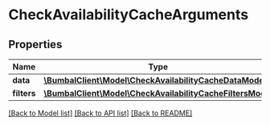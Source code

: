 # CheckAvailabilityCacheArguments

## Properties
Name | Type | Description | Notes
------------ | ------------- | ------------- | -------------
**data** | [**\BumbalClient\Model\CheckAvailabilityCacheDataModel**](CheckAvailabilityCacheDataModel.md) |  | [optional] 
**filters** | [**\BumbalClient\Model\CheckAvailabilityCacheFiltersModel**](CheckAvailabilityCacheFiltersModel.md) |  | [optional] 

[[Back to Model list]](../README.md#documentation-for-models) [[Back to API list]](../README.md#documentation-for-api-endpoints) [[Back to README]](../README.md)


